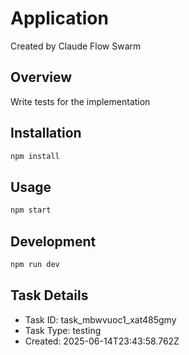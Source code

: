 # Application

Created by Claude Flow Swarm

## Overview

Write tests for the implementation

## Installation

```bash
npm install
```

## Usage

```bash
npm start
```

## Development

```bash
npm run dev
```

## Task Details

- Task ID: task_mbwvuoc1_xat485gmy
- Task Type: testing
- Created: 2025-06-14T23:43:58.762Z
